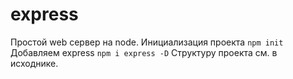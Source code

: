 # express
Простой web сервер на node. Инициализация проекта
```npm init``` 
Добавляем express
```npm i express -D```
Структуру проекта см. в исходнике. 
